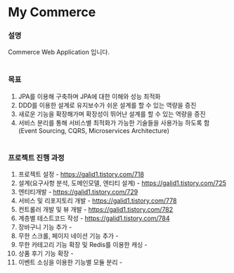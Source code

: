 # My Commerce

### 설명 
Commerce Web Application 입니다.
<br><br>



### 목표
1. JPA를 이용해 구축하며 JPA에 대한 이해와 성능 최적화
2. DDD를 이용한 설계로 유지보수가 쉬운 설계를 할 수 있는 역량을 증진
3. 새로운 기능을 확장해가며 확장성이 뛰어난 설계를 할 수 있는 역량을 증진
4. 서비스 분리를 통해 서비스별 최적화가 가능한 기술들을 사용가능 하도록 함 (Event Sourcing, CQRS, Microservices Architecture)
<br><br>



### 프로젝트 진행 과정
1. 프로젝트 설정 - https://galid1.tistory.com/718
2. 설계(요구사항 분석, 도메인모델, 엔티티 설계) - https://galid1.tistory.com/725
3. 엔티티개발 - https://galid1.tistory.com/729
4. 서비스 및 리포지토리 개발 - https://galid1.tistory.com/778
5. 컨트롤러 개발 및 뷰 개발 - https://galid1.tistory.com/782
6. 계층별 테스트코드 작성 - https://galid1.tistory.com/784
7. 장바구니 기능 추가 -
8. 무한 스크롤, 페이지 네이션 기능 추가 - 
9. 무한 카테고리 기능 확장 및 Redis를 이용한 캐싱 - 
10. 상품 후기 기능 확장 - 
11. 이벤트 소싱을 이용한 기능별 모듈 분리 - 
<br><br>
